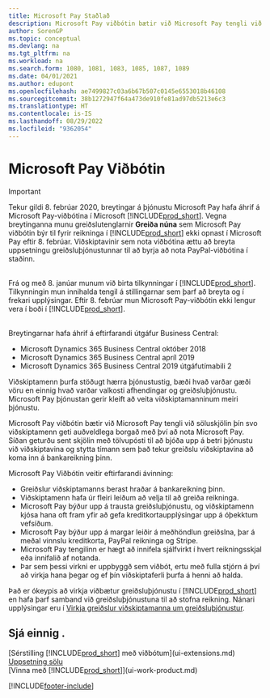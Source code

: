 ```yaml
---
title: Microsoft Pay Staðlað
description: Microsoft Pay viðbótin bætir við Microsoft Pay tengli við söluskjölin þín svo viðskiptamenn geti auðveldlega borgað með því að nota Microsoft Pay.
author: SorenGP
ms.topic: conceptual
ms.devlang: na
ms.tgt_pltfrm: na
ms.workload: na
ms.search.form: 1080, 1081, 1083, 1085, 1087, 1089
ms.date: 04/01/2021
ms.author: edupont
ms.openlocfilehash: ae7499827c03a6b67b507c0145e6553018b46108
ms.sourcegitcommit: 38b1272947f64a473de910fe81ad97db5213e6c3
ms.translationtype: HT
ms.contentlocale: is-IS
ms.lasthandoff: 08/29/2022
ms.locfileid: "9362054"
---
```

# <a name="the-microsoft-pay-extension"></a>Microsoft Pay Viðbótin

> [!IMPORTANT]
> Tekur gildi 8. febrúar 2020, breytingar á þjónustu Microsoft Pay hafa áhrif á Microsoft Pay-viðbótina í Microsoft [!INCLUDE[prod_short](includes/prod_long.md)]. Vegna breytinganna munu greiðslutenglarnir **Greiða núna** sem Microsoft Pay viðbótin býr til fyrir reikninga í [!INCLUDE[prod_short](includes/prod_short.md)] ekki opnast í Microsoft Pay eftir 8. febrúar. Viðskiptavinir sem nota viðbótina ættu að breyta uppsetningu greiðsluþjónustunnar til að byrja að nota PayPal-viðbótina í staðinn.<br /></br>
>
> Frá og með 8. janúar munum við birta tilkynningar í [!INCLUDE[prod_short](includes/prod_short.md)]. Tilkynningin mun innihalda tengil á stillingarnar sem þarf að breyta og í frekari upplýsingar. Eftir 8. febrúar mun Microsoft Pay-viðbótin ekki lengur vera í boði í [!INCLUDE[prod_short](includes/prod_short.md)].<br /></br>
>
> Breytingarnar hafa áhrif á eftirfarandi útgáfur Business Central:
> - Microsoft Dynamics 365 Business Central október 2018
> - Microsoft Dynamics 365 Business Central apríl 2019
> - Microsoft Dynamics 365 Business Central 2019 útgáfutímabili 2

Viðskiptamenn þurfa stöðugt hærra þjónustustig, bæði hvað varðar gæði vöru en einnig hvað varðar valkosti afhendingar og greiðsluþjónustu. Microsoft Pay þjónustan gerir kleift að veita viðskiptamanninum meiri þjónustu.

Microsoft Pay viðbótin bætir við Microsoft Pay tengli við söluskjölin þín svo viðskiptamenn geti auðveldlega borgað með því að nota Microsoft Pay. Síðan geturðu sent skjölin með tölvupósti til að bjóða upp á betri þjónustu við viðskiptavina og stytta tímann sem það tekur greiðslu viðskiptavina að koma inn á bankareikning þinn.

Microsoft Pay Viðbótin veitir eftirfarandi ávinning:
- Greiðslur viðskiptamanns berast hraðar á bankareikning þinn.
- Viðskiptamenn hafa úr fleiri leiðum að velja til að greiða reikninga.
- Microsoft Pay býður upp á trausta greiðsluþjónustu, og viðskiptamenn kjósa hana oft fram yfir að gefa kreditkortaupplýsingar upp á óþekktum vefsíðum.
- Microsoft Pay býður upp á margar leiðir á meðhöndlun greiðslna, þar á meðal vinnslu kreditkorta, PayPal reikninga og Stripe.
- Microsoft Pay tengilinn er hægt að innifela sjálfvirkt í hvert reikningsskjal eða innifalið af notanda.
- Þar sem þessi virkni er uppbyggð sem viðbót, ertu með fulla stjórn á því að virkja hana þegar og ef þín viðskiptaferli þurfa á henni að halda.

Það er ókeypis að virkja viðbætur greiðsluþjónustu í [!INCLUDE[prod_short](includes/prod_short.md)] en hafa þarf samband við greiðsluþjónustuna til að stofna reikning. Nánari upplýsingar eru í [Virkja greiðslur viðskiptamanna um greiðsluþjónustur](sales-how-enable-payment-service-extensions.md).

## <a name="see-also"></a>Sjá einnig .

[Sérstilling [!INCLUDE[prod_short](includes/prod_short.md)] með viðbótum](ui-extensions.md)  
[Uppsetning sölu](sales-setup-sales.md)  
[Vinna með [!INCLUDE[prod_short](includes/prod_short.md)]](ui-work-product.md)  

[!INCLUDE[footer-include](includes/footer-banner.md)]
